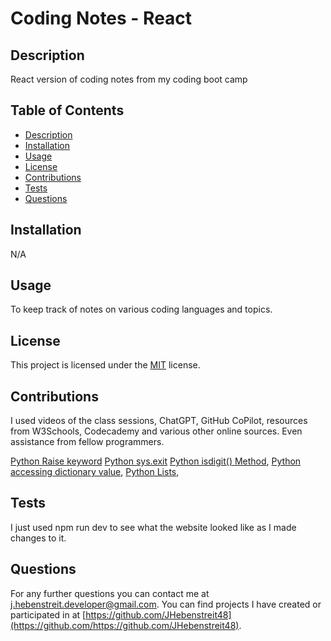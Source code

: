 # Coding Notes - React

## Description

React version of coding notes from my coding boot camp

## Table of Contents

- [Description](#description)
- [Installation](#installation)
- [Usage](#usage)
- [License](#license)
- [Contributions](#contributions)
- [Tests](#tests)
- [Questions](#questions)

## Installation

N/A

## Usage

To keep track of notes on various coding languages and topics.

## License
  This project is licensed under the [MIT](https://opensource.org/license/MIT) license.

## Contributions

I used videos of the class sessions, ChatGPT, GitHub CoPilot, resources from W3Schools, Codecademy and various other online sources. Even assistance from fellow programmers.

[Python Raise keyword](https://www.w3schools.com/python/ref_keyword_raise.asp)
[Python sys.exit](https://www.google.com/search?q=sys.exit+python&oq=sys.exit+python&gs_lcrp=EgZjaHJvbWUyCQgAEEUYORiABDIHCAEQABiABDIHCAIQABiABDIICAMQABgWGB4yCAgEEAAYFhgeMggIBRAAGBYYHjIICAYQABgWGB4yCAgHEAAYFhgeMggICBAAGBYYHjIICAkQABgWGB7SAQgzMDM1ajBqN6gCALACAA&sourceid=chrome&ie=UTF-8)
[Python isdigit() Method](https://www.google.com/search?q=isdigit()+python&rlz=1C1ONGR_enUS1017US1017&oq=isdigit()+python&gs_lcrp=EgZjaHJvbWUyCQgAEEUYORiABDIICAEQABgWGB4yCAgCEAAYFhgeMggIAxAAGBYYHjIICAQQABgWGB4yCAgFEAAYFhgeMggIBhAAGBYYHjIKCAcQABgKGBYYHjIICAgQABgWGB4yCAgJEAAYFhge0gEJMjIzNDVqMGo3qAIAsAIA&sourceid=chrome&ie=UTF-8),
[Python accessing dictionary value](https://www.google.com/search?q=how+do+you+access+a+value+in+a+dictionary+using+its+key+in+python&rlz=1C1ONGR_enUS1017US1017&oq=how+do+you+access+a+value+in+a+dictionary+using+its+key+in+python&gs_lcrp=EgZjaHJvbWUyCQgAEEUYORiABNIBCTExNTcxajBqN6gCALACAA&sourceid=chrome&ie=UTF-8),
[Python Lists](https://www.w3schools.com/python/python_lists.asp),


## Tests

I just used npm run dev to see what the website looked like as I made changes to it.
  
## Questions

For any further questions you can contact me at [j.hebenstreit.developer@gmail.com](mailto:j.hebenstreit.developer@gmail.com). You can find projects I have created or participated in at [https://github.com/JHebenstreit48](https://github.com/https://github.com/JHebenstreit48).

